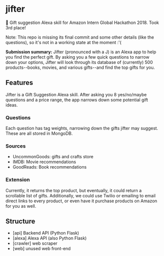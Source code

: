 # jifter
🎁 Gift suggestion Alexa skill for Amazon Intern Global Hackathon 2018. Took 3rd place!

Note: This repo is missing its final commit and some other details (like the questions), so it's not in a working state at the moment :'(

**Submission summary:**
Jifter (pronounced with a J) is an Alexa app to help you find the perfect gift. 
By asking you a few quick questions to narrow down your options, Jifter will look through its database of (currently) 500 products--books, movies, and various gifts--and find the top gifts for you.

## Features
Jifter is a Gift Suggestion Alexa skill. After asking you 8 yes/no/maybe questions and a price range, the app narrows down some potential gift ideas.

### Questions
Each question has tag weights, narrowing down the gifts jifter may suggest. These are all stored in MongoDB.

### Sources
- UncommonGoods: gifts and crafts store
- IMDB: Movie recommendations
- GoodReads: Book recommendations

### Extension
Currently, it returns the top product, but eventually, it could return a scrollable list of gifts. Additionally, we could use Twilio or emailing to email direct links to every product, or even have it purchase products on Amazon for you as well.

## Structure
- [api] Backend API (Python Flask)
- [alexa] Alexa API (also Python Flask)
- [crawler] web scraper 
- [web] unused web front-end
